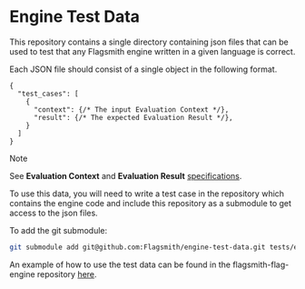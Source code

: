# Engine Test Data

This repository contains a single directory containing json files that can be used to test that any Flagsmith engine
written in a given language is correct. 

Each JSON file should consist of a single object in the following format.

```jsonc
{
  "test_cases": [
    {
      "context": {/* The input Evaluation Context */},
      "result": {/* The expected Evaluation Result */},
    }
  ]
}
```

> [!NOTE]
> See **Evaluation Context** and **Evaluation Result** [specifications](https://github.com/Flagsmith/flagsmith/blob/main/sdk/).

To use this data, you will need to write a test case in the repository which contains the engine code and include 
this repository as a submodule to get access to the json files.

To add the git submodule: 

```bash
git submodule add git@github.com:Flagsmith/engine-test-data.git tests/engine_tests/engine-test-data
```

An example of how to use the test data can be found in the flagsmith-flag-engine repository 
[here](https://github.com/Flagsmith/flagsmith-engine/blob/main/tests/engine_tests/test_engine.py).  

